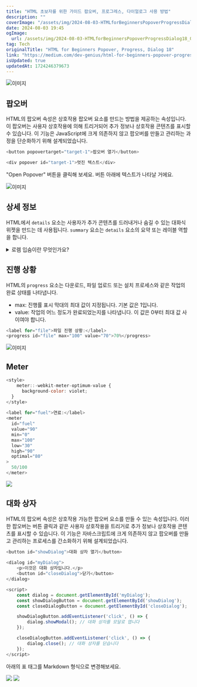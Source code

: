 ```yaml
---
title: "HTML 초보자를 위한 가이드 팝오버, 프로그레스, 다이얼로그 사용 방법"
description: ""
coverImage: "/assets/img/2024-08-03-HTMLforBeginnersPopoverProgressDialog18_0.png"
date: 2024-08-03 19:45
ogImage: 
  url: /assets/img/2024-08-03-HTMLforBeginnersPopoverProgressDialog18_0.png
tag: Tech
originalTitle: "HTML for Beginners Popover, Progress, Dialog 18"
link: "https://medium.com/dev-genius/html-for-beginners-popover-progress-dialog-18-32c61876d3d9"
isUpdated: true
updatedAt: 1724246379673
---
```



![이미지](/assets/img/2024-08-03-HTMLforBeginnersPopoverProgressDialog18_0.png)

## 팝오버

HTML의 팝오버 속성은 상호작용 팝오버 요소를 만드는 방법을 제공하는 속성입니다. 이 팝오버는 사용자 상호작용에 의해 트리거되어 추가 정보나 상호작용 콘텐츠를 표시할 수 있습니다. 이 기능은 JavaScript에 크게 의존하지 않고 팝오버를 만들고 관리하는 과정을 단순화하기 위해 설계되었습니다.

```js
<button popovertarget="target-1">팝오버 열기</button>

<div popover id="target-1">멋진 텍스트</div>
```

<div class="content-ad"></div>

"Open Popover" 버튼을 클릭해 보세요. 버튼 아래에 텍스트가 나타날 거에요.

![이미지](/assets/img/2024-08-03-HTMLforBeginnersPopoverProgressDialog18_1.png)

## 상세 정보

HTML에서 `details` 요소는 사용자가 추가 콘텐츠를 드러내거나 숨길 수 있는 대화식 위젯을 만드는 데 사용됩니다. `summary` 요소는 `details` 요소의 요약 또는 레이블 역할을 합니다.

<div class="content-ad"></div>


<details>
    <summary>로렘 입숨이란 무엇인가요?</summary>
    <p>로렘 입숨은 인쇄 및 조판 산업의 더미 텍스트입니다.</p>
</details>


## 진행 상황

HTML의 `progress` 요소는 다운로드, 파일 업로드 또는 설치 프로세스와 같은 작업의 완료 상태를 나타냅니다.

- max: 진행률 표시 막대의 최대 값이 지정됩니다. 기본 값은 1입니다.
- value: 작업의 어느 정도가 완료되었는지를 나타냅니다. 이 값은 0부터 최대 값 사이여야 합니다.

<div class="content-ad"></div>

```js
<label for="file">파일 진행 상황:</label>
<progress id="file" max="100" value="70">70%</progress>
```

![이미지](/assets/img/2024-08-03-HTMLforBeginnersPopoverProgressDialog18_2.png)

## Meter

```js
<style>
    meter::-webkit-meter-optimum-value {
      background-color: violet;
  }
</style>
    
<label for="fuel">연료:</label>
<meter
  id="fuel"
  value="90"
  min="0"
  max="100"
  low="30"
  high="90"
  optimal="80"
>
  50/100
</meter>
```  

<div class="content-ad"></div>

<img src="/assets/img/2024-08-03-HTMLforBeginnersPopoverProgressDialog18_3.png" />

## 대화 상자

HTML의 팝오버 속성은 상호작용 가능한 팝오버 요소를 만들 수 있는 속성입니다. 이러한 팝오버는 버튼 클릭과 같은 사용자 상호작용을 트리거로 추가 정보나 상호작용 콘텐츠를 표시할 수 있습니다. 이 기능은 자바스크립트에 크게 의존하지 않고 팝오버를 만들고 관리하는 프로세스를 간소화하기 위해 설계되었습니다.

```js
<button id="showDialog">대화 상자 열기</button>
    
<dialog id="myDialog">
    <p>이것은 대화 상자입니다.</p>
    <button id="closeDialog">닫기</button>
</dialog>

<script>
    const dialog = document.getElementById('myDialog');
    const showDialogButton = document.getElementById('showDialog');
    const closeDialogButton = document.getElementById('closeDialog');

    showDialogButton.addEventListener('click', () => {
        dialog.showModal(); // 대화 상자를 모달로 엽니다
    });

    closeDialogButton.addEventListener('click', () => {
        dialog.close(); // 대화 상자를 닫습니다
    });
</script>
```

<div class="content-ad"></div>

아래의 표 태그를 Markdown 형식으로 변경해보세요.

<img src="/assets/img/2024-08-03-HTMLforBeginnersPopoverProgressDialog18_4.png" />

<img src="https://miro.medium.com/v2/resize:fit:400/0*GZIAz8GVUbQsHdjQ.gif" />